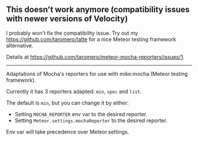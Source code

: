 ## This doesn't work anymore (compatibility issues with newer versions of Velocity)

I probably won't fix the compatibility issue. Try out my https://github.com/taromero/latte for a nice Meteor testing framework alternative.

Details at https://github.com/taromero/meteor-mocha-reporters/issues/1.

---

Adaptations of Mocha's reporters for use with mike:mocha (Meteor testing framework).

Currently it has 3 reporters adapted: `min`, `spec` and `list`.

The default is `min`, but you can change it by either:

- Setting `MOCHA_REPORTER` env var to the desired reporter.
- Setting `Meteor.settings.mochaReporter` to the desired reporter.

Env var will take precedence over Meteor.settings.
